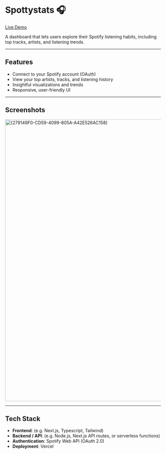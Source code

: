 # Spottystats 🎧

[Live Demo](https://spottystats.vercel.app/)  

A dashboard that lets users explore their Spotify listening habits, including top tracks, artists, and listening trends.

---

## Features

- Connect to your Spotify account (OAuth)  
- View your top artists, tracks, and listening history  
- Insightful visualizations and trends  
- Responsive, user-friendly UI  

---

## Screenshots

<img width="1902" height="912" alt="{279149F0-CD59-4099-805A-A42E526AC158}" src="https://github.com/user-attachments/assets/745dea05-c2e5-43b8-8e4d-5db946ed6f0e" />


---

## Tech Stack

- **Frontend**: (e.g. Next.js, Typescript, Tailwind)  
- **Backend / API**: (e.g. Node.js, Next.js API routes, or serverless functions)  
- **Authentication**: Spotify Web API (OAuth 2.0)  
- **Deployment**: Vercel  
